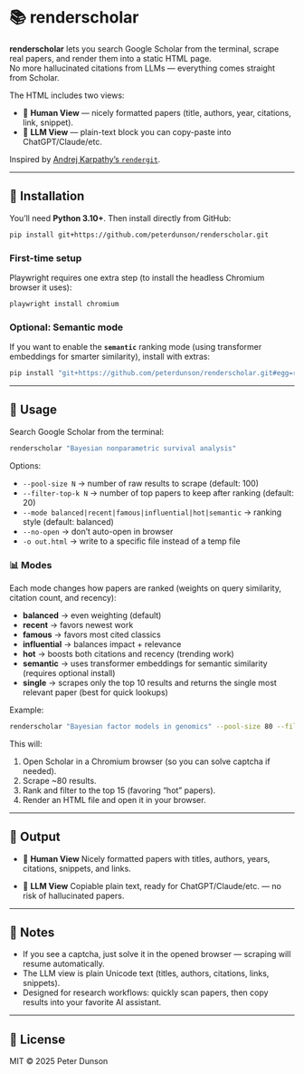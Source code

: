 # 📚 renderscholar

**renderscholar** lets you search Google Scholar from the terminal, scrape real papers, and render them into a static HTML page.  
No more hallucinated citations from LLMs — everything comes straight from Scholar.

The HTML includes two views:

- 👤 **Human View** — nicely formatted papers (title, authors, year, citations, link, snippet).  
- 🤖 **LLM View** — plain-text block you can copy-paste into ChatGPT/Claude/etc.  

Inspired by [Andrej Karpathy’s `rendergit`](https://github.com/karpathy/rendergit).

---

## 🔧 Installation

You’ll need **Python 3.10+**. Then install directly from GitHub:

```bash
pip install git+https://github.com/peterdunson/renderscholar.git
````

### First-time setup

Playwright requires one extra step (to install the headless Chromium browser it uses):

```bash
playwright install chromium
```

### Optional: Semantic mode

If you want to enable the **`semantic`** ranking mode (using transformer embeddings for smarter similarity),
install with extras:

```bash
pip install "git+https://github.com/peterdunson/renderscholar.git#egg=renderscholar[semantic]"
```

---

## 🚀 Usage

Search Google Scholar from the terminal:

```bash
renderscholar "Bayesian nonparametric survival analysis"
```

Options:

* `--pool-size N` → number of raw results to scrape (default: 100)
* `--filter-top-k N` → number of top papers to keep after ranking (default: 20)
* `--mode balanced|recent|famous|influential|hot|semantic` → ranking style (default: balanced)
* `--no-open` → don’t auto-open in browser
* `-o out.html` → write to a specific file instead of a temp file

### 📊 Modes

Each mode changes how papers are ranked (weights on query similarity, citation count, and recency):

* **balanced** → even weighting (default)
* **recent** → favors newest work
* **famous** → favors most cited classics
* **influential** → balances impact + relevance
* **hot** → boosts both citations and recency (trending work)
* **semantic** → uses transformer embeddings for semantic similarity (requires optional install)
* **single** → scrapes only the top 10 results and returns the single most relevant paper (best for quick lookups)

Example:

```bash
renderscholar "Bayesian factor models in genomics" --pool-size 80 --filter-top-k 15 --mode hot
```

This will:

1. Open Scholar in a Chromium browser (so you can solve captcha if needed).
2. Scrape ~80 results.
3. Rank and filter to the top 15 (favoring “hot” papers).
4. Render an HTML file and open it in your browser.

---

## 📂 Output

* 👤 **Human View**
  Nicely formatted papers with titles, authors, years, citations, snippets, and links.

* 🤖 **LLM View**
  Copiable plain text, ready for ChatGPT/Claude/etc. — no risk of hallucinated papers.

---

## 📝 Notes

* If you see a captcha, just solve it in the opened browser — scraping will resume automatically.
* The LLM view is plain Unicode text (titles, authors, citations, links, snippets).
* Designed for research workflows: quickly scan papers, then copy results into your favorite AI assistant.

---

## 📄 License

MIT © 2025 Peter Dunson
